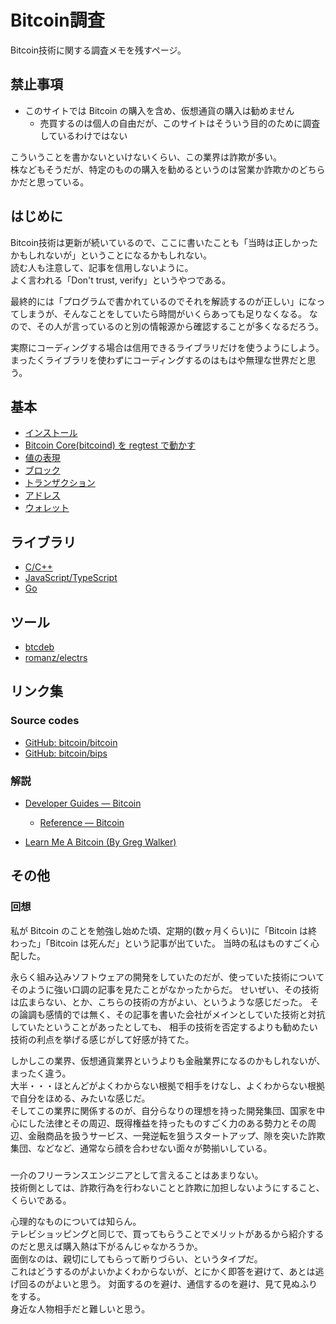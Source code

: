 # Bitcoin調査

Bitcoin技術に関する調査メモを残すページ。

## 禁止事項

* このサイトでは Bitcoin の購入を含め、仮想通貨の購入は勧めません
  * 売買するのは個人の自由だが、このサイトはそういう目的のために調査しているわけではない

こういうことを書かないといけないくらい、この業界は詐欺が多い。  
株などもそうだが、特定のものの購入を勧めるというのは営業か詐欺かのどちらかだと思っている。

## はじめに

Bitcoin技術は更新が続いているので、ここに書いたことも「当時は正しかったかもしれないが」ということになるかもしれない。  
読む人も注意して、記事を信用しないように。  
よく言われる「Don't trust, verify」というやつである。

最終的には「プログラムで書かれているのでそれを解読するのが正しい」になってしまうが、そんなことをしていたら時間がいくらあっても足りなくなる。
なので、その人が言っているのと別の情報源から確認することが多くなるだろう。

実際にコーディングする場合は信用できるライブラリだけを使うようにしよう。  
まったくライブラリを使わずにコーディングするのはもはや無理な世界だと思う。

## 基本

* [インストール](01_basics/install.md)
* [Bitcoin Core(bitcoind) を regtest で動かす](/01_basics/bitcoind.md)
* [値の表現](01_basics/value.md)
* [ブロック](01_basics/blocks.md)
* [トランザクション](01_basics/transactions.md)
* [アドレス](01_basics/address.md)
* [ウォレット](01_basics/wallet.md)

## ライブラリ

* [C/C++](library/clang.md)
* [JavaScript/TypeScript](library/js.md)
* [Go](library/go.md)

## ツール

* [btcdeb](tools/btcdeb.md)
* [romanz/electrs](tools/electrs.md)

## リンク集

### Source codes

* [GitHub: bitcoin/bitcoin](https://github.com/bitcoin/bitcoin)
* [GitHub: bitcoin/bips](https://github.com/bitcoin/bips)

### 解説

* [Developer Guides — Bitcoin](https://developer.bitcoin.org/devguide/)
  * [Reference — Bitcoin](https://developer.bitcoin.org/reference/)

* [Learn Me A Bitcoin (By Greg Walker)](https://learnmeabitcoin.com/)

## その他

### 回想

私が Bitcoin のことを勉強し始めた頃、定期的(数ヶ月くらい)に「Bitcoin は終わった」「Bitcoin は死んだ」という記事が出ていた。
当時の私はものすごく心配した。

永らく組み込みソフトウェアの開発をしていたのだが、使っていた技術についてそのように強い口調の記事を見たことがなかったからだ。
せいぜい、その技術は広まらない、とか、こちらの技術の方がよい、というような感じだった。
その論調も感情的では無く、その記事を書いた会社がメインとしていた技術と対抗していたということがあったとしても、
相手の技術を否定するよりも勧めたい技術の利点を挙げる感じがして好感が持てた。

しかしこの業界、仮想通貨業界というよりも金融業界になるのかもしれないが、まったく違う。  
大半・・・ほとんどがよくわからない根拠で相手をけなし、よくわからない根拠で自分をほめる、みたいな感じだ。  
そしてこの業界に関係するのが、自分らなりの理想を持った開発集団、国家を中心にした法律とその周辺、既得権益を持ったものすごく力のある勢力とその周辺、金融商品を扱うサービス、一発逆転を狙うスタートアップ、隙を突いた詐欺集団、などなど、通常なら顔を合わせない面々が勢揃いしている。

### 

一介のフリーランスエンジニアとして言えることはあまりない。  
技術側としては、詐欺行為を行わないことと詐欺に加担しないようにすること、くらいである。

心理的なものについては知らん。  
テレビショッピングと同じで、買ってもらうことでメリットがあるから紹介するのだと思えば購入熱は下がるんじゃなかろうか。  
面倒なのは、親切にしてもらって断りづらい、というタイプだ。  
これはどうするのがよいかよくわからないが、とにかく即答を避けて、あとは逃げ回るのがよいと思う。
対面するのを避け、通信するのを避け、見て見ぬふりをする。  
身近な人物相手だと難しいと思う。
